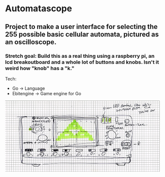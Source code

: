 # Automatascope

## Project to make a user interface for selecting the 255 possible basic cellular automata, pictured as an oscilloscope. 

### Stretch goal: Build this as a real thing using a raspberry pi, an lcd breakoutboard and a whole lot of buttons and knobs. Isn't it weird how "knob" has a "k."

Tech:
- Go -> Language
- Ebitengine -> Game engine for Go


![sketch of oscilloscope-like interface for changing celular automata](images/automatascope_sketch.jpg)